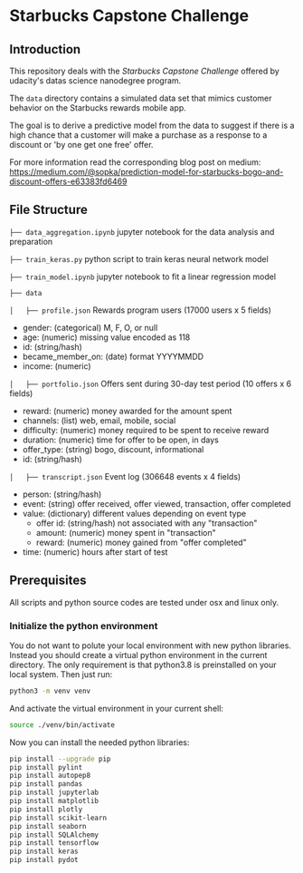 
# Starbucks Capstone Challenge

## Introduction

This repository deals with the _Starbucks Capstone Challenge_ offered
by udacity's datas science nanodegree program.

The `data` directory contains a simulated data set that mimics customer
behavior on the Starbucks rewards mobile app.

The goal is to derive a predictive model from the data to suggest if
there is a high chance that a customer will make a purchase as a
response to a discount or 'by one get one free' offer.

For more information read the corresponding blog post on medium: <https://medium.com/@sopka/prediction-model-for-starbucks-bogo-and-discount-offers-e63383fd6469>

## File Structure

`├── data_aggregation.ipynb` jupyter notebook for the data analysis and preparation

`├── train_keras.py` python script to train keras neural network model

`├── train_model.ipynb` jupyter notebook to fit a linear regression model

`├── data`

`│   ├── profile.json`
Rewards program users (17000 users x 5 fields)
 - gender: (categorical) M, F, O, or null 
 - age: (numeric) missing value encoded as 118 
 - id: (string/hash) 
 - became_member_on: (date) format YYYYMMDD 
 - income: (numeric) 

`│   ├── portfolio.json` 
Offers sent during 30-day test period (10 offers x 6 fields)
 - reward: (numeric) money awarded for the amount spent 
 - channels: (list) web, email, mobile, social 
 - difficulty: (numeric) money required to be spent to receive reward 
 - duration: (numeric) time for offer to be open, in days 
 - offer_type: (string) bogo, discount, informational 
 - id: (string/hash) 

`│   ├── transcript.json`
Event log (306648 events x 4 fields)
- person: (string/hash) 
- event: (string) offer received, offer viewed, transaction, offer completed 
- value: (dictionary) different values depending on event type
    - offer id: (string/hash) not associated with any "transaction" 
    - amount: (numeric) money spent in "transaction" 
    - reward: (numeric) money gained from "offer completed" 
- time: (numeric) hours after start of test 


## Prerequisites

All scripts and python source codes are tested under osx and linux only.

### Initialize the python environment

You do not want to polute your local environment with new
python libraries. Instead you should create a virtual python environment
in the current directory. The only requirement is that python3.8 is
preinstalled on your local system. Then just run:

```sh
python3 -m venv venv
```

And activate the virtual environment in your current shell:

```sh
source ./venv/bin/activate
```

Now you can install the needed python libraries:

```sh
pip install --upgrade pip
pip install pylint
pip install autopep8
pip install pandas
pip install jupyterlab
pip install matplotlib
pip install plotly
pip install scikit-learn
pip install seaborn
pip install SQLAlchemy
pip install tensorflow
pip install keras
pip install pydot
```
